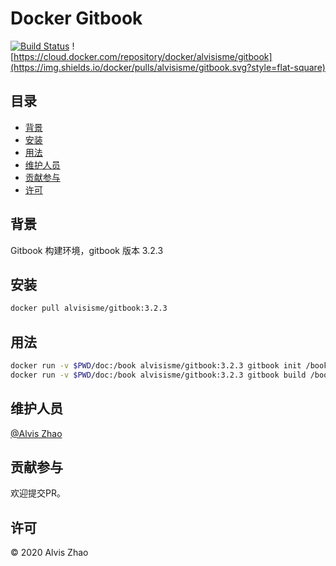 # Docker Gitbook

[![Build Status](https://img.shields.io/travis/com/alvisisme/docker-gitbook?style=flat-square)](https://travis-ci.com/alvisisme/docker-gitbook) ![https://cloud.docker.com/repository/docker/alvisisme/gitbook](https://img.shields.io/docker/pulls/alvisisme/gitbook.svg?style=flat-square)

## 目录

- [背景](#背景)
- [安装](#安装)
- [用法](#用法)
- [维护人员](#维护人员)
- [贡献参与](#贡献参与)
- [许可](#许可)

## 背景

Gitbook 构建环境，gitbook 版本 3.2.3

## 安装

```bash
docker pull alvisisme/gitbook:3.2.3
```

## 用法

```bash
docker run -v $PWD/doc:/book alvisisme/gitbook:3.2.3 gitbook init /book
docker run -v $PWD/doc:/book alvisisme/gitbook:3.2.3 gitbook build /book
```

## 维护人员

[@Alvis Zhao](https://github.com/alvisisme)

## 贡献参与

欢迎提交PR。

## 许可

© 2020 Alvis Zhao
